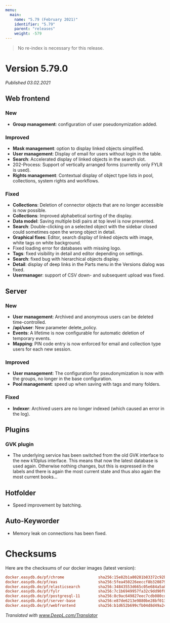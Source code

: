 ```yaml
---
menu:
  main:
    name: "5.79 (February 2021)"
    identifier: "5.79"
    parent: "releases"
    weight: -579
---
```


> No re-index is necessary for this release. 

# Version 5.79.0

*Published 03.02.2021*

## Web frontend

### New

- **Group management**: configuration of user pseudonymization added.

### Improved

- **Mask management**: option to display linked objects simplified.
- **User management**: Display of email for users without login in the table.
- **Search**: Accelerated display of linked objects in the search slot.
- 202-Process: Support of vertically arranged forms (currently only FYLR is used).
- **Rights management**: Contextual display of object type lists in pool, collections, system rights and workflows. 

### Fixed

- **Collections**: Deletion of connector objects that are no longer accessible is now possible.
- **Collections**: Improved alphabetical sorting of the display. 
- **Data model**: Saving multiple bidi pairs at top level is now prevented.
- **Search**: Double-clicking on a selected object with the sidebar closed could sometimes open the wrong object in detail.
- **Graphical fixes**: Editor, search display of linked objects with image, white tags on white background.
- Fixed loading error for databases with missing logo.
- **Tags**: fixed visibility in detail and editor depending on settings.
- **Search**: fixed bug with hierarchical objects display.
- **Detail**: display of deep links in the Parts menu in the Versions dialog was fixed.
- **Usermanager**: support of CSV down- and subsequent upload was fixed.

## Server

### New

- **User management**: Archived and anonymous users can be deleted time-controlled.
- **/api/user**: New parameter delete_policy. 
- **Events**: A lifetime is now configurable for automatic deletion of temporary events. 
- **Mapping**: PIN code entry is now enforced for email and collection type users for each new session.

### Improved

- **User management**: The configuration for pseudonymization is now with the groups, no longer in the base configuration.
- **Pool management**: speed up when saving with tags and many folders.

### Fixed

- **Indexer**: Archived users are no longer indexed (which caused an error in the log).

## Plugins

### GVK plugin

- The underlying service has been switched from the old GVK interface to the new k10plus interface. This means that now the latest database is used again. Otherwise nothing changes, but this is expressed in the labels and there is again the most current state and thus also again the most current books...

## Hotfolder

- Speed improvement by batching.

## Auto-Keyworder

- Memory leak on connections has been fixed.

# Checksums

  Here are the checksums of our docker images (latest version):

  ```ini
docker.easydb.de/pf/chrome               sha256:15e82b1a80281b83372c92b0ace52f343bc9eb8457497a76843f3ec8650af8d9
docker.easydb.de/pf/eas                  sha256:5fea450226eeccf8b3208795c5905dc45f1f4e0d78bcb8b553be2cc2d8002fe2
docker.easydb.de/pf/elasticsearch        sha256:34843553d665c05e684a5a8c65372c61f232bb3ff5de0767da769b6bb72f99e5
docker.easydb.de/pf/fylr                 sha256:7c1b6949957fa32c9dd90f0710b92b109dd2b298c03aa6d7f5f665eb68594602
docker.easydb.de/pf/postgresql-11        sha256:8c9ac649827eec7cdb080cd2ffb5fcc865066093e95c196f0e529e91a3b07ce5
docker.easydb.de/pf/server-base          sha256:e87de6213e9880be28bf013ec9a83f32be716fdf2600e46513a2dd86ddf92178
docker.easydb.de/pf/webfrontend          sha256:b1d652b699cfb04d8d49a2453f338fddbe9b1249808cbbfeaa5866877f779176
  ```

  

*Translated with www.DeepL.com/Translator*